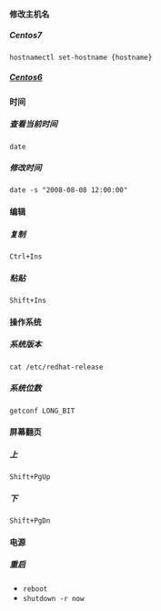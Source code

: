 #### 修改主机名

##### Centos7

```shell
hostnamectl set-hostname {hostname}
```

##### [Centos6](https://jingyan.baidu.com/article/0964eca24fea938284f53669.html)

#### 时间

##### 查看当前时间

```shell
date
```

##### 修改时间

```shell
date -s "2008-08-08 12:00:00"
```

#### 编辑

##### 复制

```shell
Ctrl+Ins
```

##### 粘贴

```shell
Shift+Ins
```

#### 操作系统

##### 系统版本

```she
cat /etc/redhat-release 
```

##### 系统位数

```shell
getconf LONG_BIT
```

#### 屏幕翻页

##### 上

```shell
Shift+PgUp
```

##### 下

```shell
Shift+PgDn
```

#### 电源

##### 重启

+ `reboot`
+ `shutdown -r now`









